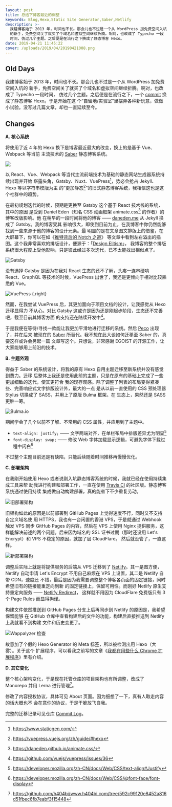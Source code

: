 ```yaml
---
layout: post
title: 总结下博客最近的调整
keywords: Blog,Hexo,Static Site Generator,Saber,Netlify
description: >-
  我建博客始于 2013 年，时间也不长。那会儿也不过是一个从 WordPress 加免费空间入坑
  的新手，免费空间关了就买了个域名和虚拟空间继续折腾。啊对，也改成了 Typecho 一段
  时间，仿过几个主题。之后便是在流行之下换成了静态博客 Hexo。
date: 2019-04-21 11:45:22
cover: /uploads/2019/04/20190421008.png
---
```


## Old Days

我建博客始于 2013 年，时间也不长。那会儿也不过是一个从 WordPress 加免费空间入坑的
新手，免费空间关了就买了个域名和虚拟空间继续折腾。啊对，也改成了 Typecho 一段时间，
仿过几个主题。之后便是在流行之下，一个 [commit] 换成了静态博客 Hexo。于是开始在这
个“自留地/实验室”里摆弄各种新玩意，做做小试验。没写过几篇文章，却也一直延续至今。

## Changes

**A. 核心系统**

将使用了近 4 年的 Hexo 换下是博客最近最大的改变，换上的是基于 Vue、Webpack 等当前
主流技术的 [Saber] 静态博客系统。

![](/uploads/2019/04/20190421002.png)

以 React、Vue、Webpack 等当代主流前端技术为基础的静态网站生成器系统持续出现并开始
崭露头角，Gatsby、Nuxt、VuePress[^1]，势必会抢占 Jekyll、Hexo 等以字符串模版为主
的“更加静态[^2]”的旧式静态博客系统，我相信这也是这个社群中的趋势。

在最初规划迭代的时候，预期是更换至 Gatsby 这个基于 React 技术栈的系统，其中的原因
是受到 Daniel Eden（知名 CSS 动画框架 animate.css[^3] 的作者）的博客改版影响。他
在稍早的一段时间将他的博客 —— [daneden.me] 从 Jekyll 换成了 Gatsby。我的博客受其
影响很大，即使到目前为止，在我博客中你仍然能够找到一些来源于他的博客的设计元素。最
明显的是在文章图文排版上的借鉴，在大屏幕下，你可以在如《[推特背后的 Notch 之道]》
等文章中看到左右溢出的插图。这个我非常喜欢的排版设计，便源于：「[Design Elitism]」，
我博客的整个排版系统很大程度上受他影响，只是彼此经过多次迭代，已不太能找出相似点了。

![Gatsby](/uploads/2019/04/20190421005.png)

没有选择 Gatsby 是因为在我对 React 生态的还不了解，头疼一连串硬啃 React、GraphQL
等技术的时候，VuePress 出世了，我还是更倾向于相对比较熟悉的 Vue。

![VuePress](/uploads/2019/04/20190421003.png)
{.right}

然而，在我尝试 VuePress 后，其更加面向于项目文档的设计，让我感觉从 Hexo 迁移显得力
不从心。对比 Gatsby 这或许是因为还是刚起步阶段，生态还不完善吧，截至目前其博客方面
的支持还在陆续开发中[^4]。

于是我便在等待/寻找一款能让我更加平滑地进行迁移的系统。然后 [Peco] 出现了，并在后来
被现在的 [Saber] 所替代。我不想在此大谈如何迁移至 Saber 的，真要这样或许会另起一篇
文章写这个。只想说，非常感谢 EGOIST 的开源工作，让大家能够用上前沿的技术。

**B. 主题外观**

得益于 Saber 的系统设计，将我的原有 Hexo 自用主题迁移至新系统并没有感觉到费力。迁移
后整体上我还是使用此前的主题，只是在原有的基础上完成了一些更加细致的迭代，使其更符合
我的现存观感。除了调整了列表的布局变得紧凑些、完善响应式文字排版设计外，最大的一点
是从以前一直使用的 CSS 预处理器 Stylus 切换成了 SASS，并用上了原版 Bulma 框架。在
生态上，果然还是 SASS 更胜一筹。

![Bulma.io](/uploads/2019/04/20190421004.png)

期间学会了几个以前不了解、不常用的 CSS 属性，并应用到了主题中。

- `text-align: justify;` —— 文字两端对齐，在单栏布局中排版差异尤为明显[^5]
- `font-display: swap;` —— 修改 Web 字体加载显示逻辑，可避免字体下载过程中闪白[^6]

不过整个主题目前还是有缺陷，只能后续随着时间推移再慢慢优化。

**C. 部署架构**

在我刚开始使用 Hexo 或者说刚入坑静态博客系统的时候，我就已经在使用持续集成工具来帮
助我进行构建和部署工作，一直在使用 [Travis CI] 的社区版。静态博客系统通过使用持续
集成做自动构建部署，真的能省下不少重复劳动。

![旧部署架构](/uploads/2019/04/20190421005.jpg)

旧架构如此的原因是以前部署到 GitHub Pages 上觉得速度不行，同时又不支持自定义域名使
用 HTTPS，我也有一台闲置的香港 VPS，于是就通过 Webhook 触发 VPS 同步 GitHub Pages
的内容，然后在 VPS 上使用 Nginx 提供服务，这样能解决前述的两个问题。后来因为域名的
SSL 证书过期（那时还没用 Let's Encrypt）和 VPS 不稳定的原因，就加了层 CloudFlare。
然后就没管了，一直这样。

![新部署架构](/uploads/2019/04/20190421006.jpg)

调整后实际上就是将提供服务的后端从 VPS 迁移到了 [Netlify]。其一是图方便，Netlify
自动申请 Let's Encrypt 不用自己麻烦在 VPS 上设置，其二是 Netlify 自带 CDN，速度还
不错，最后是因为我需要调整整个博客各页面的固定链接，同时希望旧有的链接能重定向到新
的固定链接上，保留可用性。而刚好 Netlify 原生支持重定向服务 —— [Netlify Redirect]，
这样就不用因为 CloudFlare 免费版只有 3 个 Page Rules 而显得拘谨。

构建文件依然推送到 GitHub Pages 分支上后再同步到 Netlify 的原因是，我希望保留能够
在 GitHub 仓库中查看构建后的文件的功能，构建后直接推送到 Netlify 上我就看不到构建
文件和历史变更了。

![Wappalyzer 检查](/uploads/2019/04/20190421007.png)

故意加了个假的 Hexo Generator 的 Meta 标签，所以被检测出用 Hexo（大雾）。关于这个
扩展程序，可以看我之前写的文章《[我都在用些什么 Chrome 扩展程序]》里有介绍。 

**D. 其它变化**

整个核心架构变化，于是现在托管仓库的项目架构也有所调整，改成了 Monorepo 并用 Lerna
进行管理[^7]。

修改了内容授权协议，具体可见 About 页面。因为细想了一下，真有人取走内容的话大概也不
会在意你的协议，于是干脆放飞自我。

完整的迁移记录可见仓库 [Commit Log]。

[^1]: https://www.staticgen.com/
[^2]: https://vuepress.vuejs.org/zh/guide/#hexo
[^3]: https://daneden.github.io/animate.css/
[^4]: https://github.com/vuejs/vuepress/issues/36
[^5]: https://developer.mozilla.org/zh-CN/docs/Web/CSS/text-align#Justify
[^6]: https://developer.mozilla.org/zh-CN/docs/Web/CSS/@font-face/font-display
[^7]: https://github.com/h404bi/www.h404bi.com/tree/592c99120e8452a816d51fbec6fb7eabf3f15448

[commit]: https://github.com/h404bi/www.h404bi.com/commit/88362f79adfea93151ecc9f19f8647cd28562c2c
[Saber]: https://github.com/egoist/saber
[daneden.me]: https://github.com/daneden/daneden.me
[推特背后的 Notch 之道]: /blog/2018/01/the-tao-of-notch-beyond-twitter
[Design Elitism]: https://daneden.me/2014/06/28/design-elitism/
[Peco]: https://github.com/upash/peco
[Travis CI]: https://github.com/h404bi/www.h404bi.com/commits/master/.travis.yml
[Netlify]: https://www.netlify.com
[Netlify Redirect]: https://www.netlify.com/docs/redirects/
[我都在用些什么 Chrome 扩展程序]: /blog/2018/12/chrome-extensions-that-i-am-using
[Commit Log]: https://github.com/h404bi/www.h404bi.com/compare/v2019.3.29-mina...592c99
